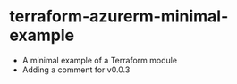 # terraform-azurerm-minimal-example
* A minimal example of a Terraform module
* Adding a comment for v0.0.3

